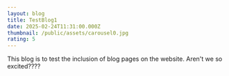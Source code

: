 ```yaml
---
layout: blog
title: TestBlog1
date: 2025-02-24T11:31:00.000Z
thumbnail: /public/assets/carousel0.jpg
rating: 5
---
```

This blog is to test the inclusion of blog pages on the website. Aren't we so excited????

